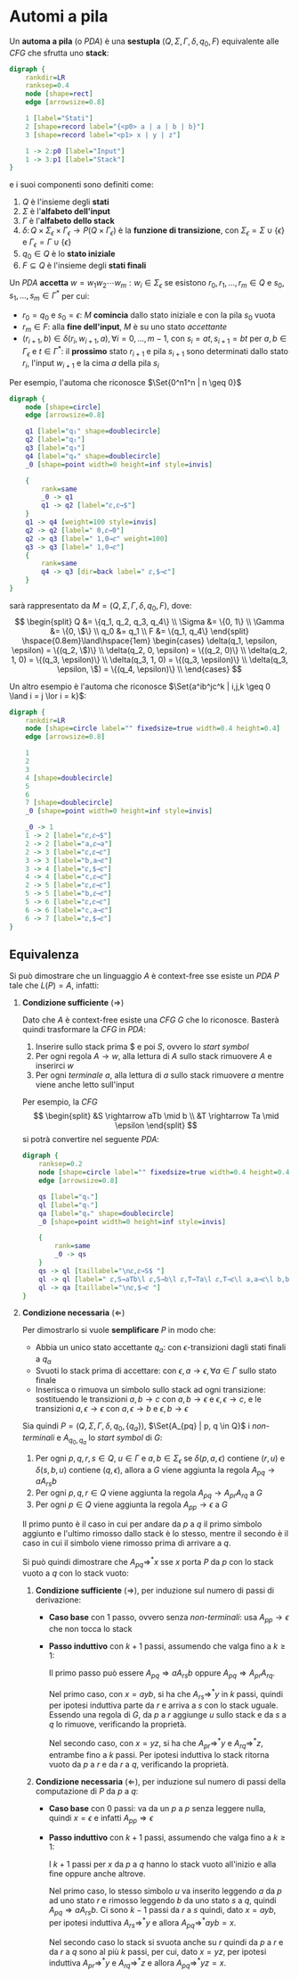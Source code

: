 # Automi a pila

Un **automa a pila** (o _PDA_) è una **sestupla** $(Q, \Sigma, \Gamma, \delta, q_0, F)$ equivalente alle _CFG_ che sfrutta uno **stack**:
```dot process
digraph {
	rankdir=LR
	ranksep=0.4
	node [shape=rect]
	edge [arrowsize=0.8]

	1 [label="Stati"]
	2 [shape=record label="{<p0> a | a | b | b}"]
	3 [shape=record label="<p1> x | y | z"]

	1 -> 2:p0 [label="Input"]
	1 -> 3:p1 [label="Stack"]
}
```
e i suoi componenti sono definiti come:
1. $Q$ è l'insieme degli **stati**
2. $\Sigma$ è l'**alfabeto dell'input**
3. $\Gamma$ è l'**alfabeto dello stack**
4. $\delta\colon Q \times \Sigma_\epsilon \times \Gamma_\epsilon \to P(Q \times \Gamma_\epsilon)$ è la **funzione di transizione**, con $\Sigma_\epsilon = \Sigma \cup \{\epsilon\}$ e $\Gamma_\epsilon = \Gamma \cup \{\epsilon\}$
5. $q_0 \in Q$ è lo **stato iniziale**
6. $F \subseteq Q$ è l'insieme degli **stati finali**

Un _PDA_ **accetta** $w = w_1 w_2 \cdots w_m : w_i \in \Sigma_\epsilon$ se esistono $r_0, r_1, ..., r_m \in Q$ e $s_0, s_1, ..., s_m \in \Gamma^\ast$ per cui:
- $r_0 = q_0$ e $s_0 = \epsilon$: $M$ **comincia** dallo stato iniziale e con la pila $s_0$ vuota
- $r_m \in F$: alla **fine dell'input**, $M$ è su uno stato _accettante_
- $(r_{i+1}, b) \in \delta(r_i, w_{i+1}, a), \forall i = 0, ..., m-1$, con $s_i = at, s_{i+1} = bt$ per $a, b \in \Gamma_\epsilon$ e $t \in \Gamma^\ast$: il **prossimo** stato $r_{i+1}$ e pila $s_{i+1}$ sono determinati dallo stato $r_i$, l'input $w_{i+1}$ e la cima $a$ della pila $s_i$

Per esempio, l'automa che riconosce $\Set{0^n1^n | n \geq 0}$
```dot process
digraph {
	node [shape=circle]
	edge [arrowsize=0.8]

	q1 [label="q₁" shape=doublecircle]
	q2 [label="q₂"]
	q3 [label="q₃"]
	q4 [label="q₄" shape=doublecircle]
	_0 [shape=point width=0 height=inf style=invis]

	{
		rank=same
		_0 -> q1
		q1 -> q2 [label="𝜀,𝜀→$"]
	}
	q1 -> q4 [weight=100 style=invis]
	q2 -> q2 [label=" 0,𝜀→0"]
	q2 -> q3 [label=" 1,0→𝜀" weight=100]
	q3 -> q3 [label=" 1,0→𝜀"]
	{
		rank=same
		q4 -> q3 [dir=back label=" 𝜀,$→𝜀"]
	}
}
```
sarà rappresentato da $M = (Q, \Sigma, \Gamma, \delta, q_0, F)$, dove:
$$
\begin{split}
Q &= \{q_1, q_2, q_3, q_4\} \\
\Sigma &= \{0, 1\} \\
\Gamma &= \{0, \$\} \\
q_0 &= q_1 \\
F &= \{q_1, q_4\}
\end{split} \hspace{0.8em}\land\hspace{1em} \begin{cases}
\delta(q_1, \epsilon, \epsilon) = \{(q_2, \$)\} \\
\delta(q_2, 0, \epsilon) = \{(q_2, 0)\} \\
\delta(q_2, 1, 0) = \{(q_3, \epsilon)\} \\
\delta(q_3, 1, 0) = \{(q_3, \epsilon)\} \\
\delta(q_3, \epsilon, \$) = \{(q_4, \epsilon)\} \\
\end{cases}
$$

Un altro esempio è l'automa che riconosce $\Set{a^ib^jc^k | i,j,k \geq 0 \land i = j \lor i = k}$:
```dot process
digraph {
	rankdir=LR
	node [shape=circle label="" fixedsize=true width=0.4 height=0.4]
	edge [arrowsize=0.8]

	1
	2
	3
	4 [shape=doublecircle]
	5
	6
	7 [shape=doublecircle]
	_0 [shape=point width=0 height=inf style=invis]

	_0 -> 1
	1 -> 2 [label="𝜀,𝜀→$"]
	2 -> 2 [label="a,𝜀→a"]
	2 -> 3 [label="𝜀,𝜀→𝜀"]
	3 -> 3 [label="b,a→𝜀"]
	3 -> 4 [label="𝜀,$→𝜀"]
	4 -> 4 [label="c,𝜀→𝜀"]
	2 -> 5 [label="𝜀,𝜀→𝜀"]
	5 -> 5 [label="b,𝜀→𝜀"]
	5 -> 6 [label="𝜀,𝜀→𝜀"]
	6 -> 6 [label="c,a→𝜀"]
	6 -> 7 [label="𝜀,$→𝜀"]
}
```

## Equivalenza

Si può dimostrare che un linguaggio $A$ è context-free sse esiste un _PDA_ $P$ tale che $L(P) = A$, infatti:
1. **Condizione sufficiente** ($\Rightarrow$)

	Dato che $A$ è context-free esiste una _CFG_ $G$ che lo riconosce. Basterà quindi trasformare la _CFG_ in _PDA_:
	1. Inserire sullo stack prima $\$$ e poi $S$, ovvero lo _start symbol_
	2. Per ogni regola $A \rightarrow w$, alla lettura di $A$ sullo stack rimuovere $A$ e inserirci $w$
	3. Per ogni _terminale_ $a$, alla lettura di $a$ sullo stack rimuovere $a$ mentre viene anche letto sull'input

	Per esempio, la _CFG_
	$$
	\begin{split}
	&S \rightarrow aTb \mid b \\
	&T \rightarrow Ta \mid \epsilon
	\end{split}
	$$
	si potrà convertire nel seguente _PDA_:
	```dot process
	digraph {
		ranksep=0.2
		node [shape=circle label="" fixedsize=true width=0.4 height=0.4]
		edge [arrowsize=0.8]

		qs [label="qₛ"]
		ql [label="qₗ"]
		qa [label="qₐ" shape=doublecircle]
		_0 [shape=point width=0 height=inf style=invis]

		{
			rank=same
			_0 -> qs
		}
		qs -> ql [taillabel="\n𝜀,𝜀→S$ "]
		ql -> ql [label=" 𝜀,S→aTb\l 𝜀,S→b\l 𝜀,T→Ta\l 𝜀,T→𝜀\l a,a→𝜀\l b,b→𝜀\l"]
		ql -> qa [taillabel="\n𝜀,$→𝜀 "]
	}
	```

2. **Condizione necessaria** ($\Leftarrow$)

	Per dimostrarlo si vuole **semplificare** $P$ in modo che:
	- Abbia un unico stato accettante $q_a$: con $\epsilon$-transizioni dagli stati finali a $q_a$
	- Svuoti lo stack prima di accettare: con $\epsilon,a \rightarrow \epsilon, \forall a \in \Gamma$ sullo stato finale
	- Inserisca o rimuova un simbolo sullo stack ad ogni transizione: sostituendo le transizioni $a,b \rightarrow c$ con $a,b \rightarrow \epsilon$ e $\epsilon,\epsilon \rightarrow c$, e le transizioni $a,\epsilon \rightarrow \epsilon$ con $a,\epsilon \rightarrow b$ e $\epsilon,b \rightarrow \epsilon$

	Sia quindi $P = (Q, \Sigma, \Gamma, \delta, q_0, \{q_a\})$, $\Set{A_{pq} | p, q \in Q}$ i _non-terminali_ e $A_{q_0,q_a}$ lo _start symbol_ di $G$:
	1. Per ogni $p, q, r, s \in Q$, $u \in \Gamma$ e $a, b \in \Sigma_\epsilon$ se $\delta(p, a, \epsilon)$ contiene $(r, u)$ e $\delta(s, b, u)$ contiene $(q, \epsilon)$, allora a $G$ viene aggiunta la regola $A_{pq} \rightarrow aA_{rs}b$
	2. Per ogni $p, q, r \in Q$ viene aggiunta la regola $A_{pq} \rightarrow A_{pr}A_{rq}$ a $G$
	3. Per ogni $p \in Q$ viene aggiunta la regola $A_{pp} \rightarrow \epsilon$ a $G$

	Il primo punto è il caso in cui per andare da $p$ a $q$ il primo simbolo aggiunto e l'ultimo rimosso dallo stack è lo stesso, mentre il secondo è il caso in cui il simbolo viene rimosso prima di arrivare a $q$.

	Si può quindi dimostrare che $A_{pq} \Rightarrow^\ast x$ sse $x$ porta $P$ da $p$ con lo stack vuoto a $q$ con lo stack vuoto:
	1. **Condizione sufficiente** ($\Rightarrow$), per induzione sul numero di passi di derivazione:

		- **Caso base** con $1$ passo, ovvero senza _non-terminali_: usa $A_{pp} \rightarrow \epsilon$ che non tocca lo stack
		- **Passo induttivo** con $k+1$ passi, assumendo che valga fino a $k \geq 1$:

			Il primo passo può essere $A_{pq} \Rightarrow aA_{rs}b$ oppure $A_{pq} \Rightarrow A_{pr}A_{rq}$.

			Nel primo caso, con $x = ayb$, si ha che $A_{rs} \Rightarrow^\ast y$ in $k$ passi, quindi per ipotesi induttiva parte da $r$ e arriva a $s$ con lo stack uguale. Essendo una regola di $G$, da $p$ a $r$ aggiunge $u$ sullo stack e da $s$ a $q$ lo rimuove, verificando la proprietà.

			Nel secondo caso, con $x = yz$, si ha che $A_{pr} \Rightarrow^\ast y$ e $A_{rq} \Rightarrow^\ast z$, entrambe fino a $k$ passi.
			Per ipotesi induttiva lo stack ritorna vuoto da $p$ a $r$ e da $r$ a $q$, verificando la proprietà.

	2. **Condizione necessaria** ($\Leftarrow$), per induzione sul numero di passi della computazione di $P$ da $p$ a $q$:
		- **Caso base** con $0$ passi: va da un $p$ a $p$ senza leggere nulla, quindi $x = \epsilon$ e infatti $A_{pp} \Rightarrow \epsilon$
		- **Passo induttivo** con $k+1$ passi, assumendo che valga fino a $k \geq 1$:

			I $k+1$ passi per $x$ da $p$ a $q$ hanno lo stack vuoto all'inizio e alla fine oppure anche altrove.

			Nel primo caso, lo stesso simbolo $u$ va inserito leggendo $a$ da $p$ ad uno stato $r$ e rimosso leggendo $b$ da uno stato $s$ a $q$, quindi $A_{pq} \Rightarrow aA_{rs}b$. Ci sono $k-1$ passi da $r$ a $s$ quindi, dato $x = ayb$, per ipotesi induttiva $A_{rs} \Rightarrow^\ast y$ e allora $A_{pq} \Rightarrow^\ast ayb = x$.

			Nel secondo caso lo stack si svuota anche su $r$ quindi da $p$ a $r$ e da $r$ a $q$ sono al più $k$ passi, per cui, dato $x = yz$, per ipotesi induttiva $A_{pr} \Rightarrow^\ast y$ e $A_{rq} \Rightarrow^\ast z$ e allora $A_{pq} \Rightarrow^\ast yz = x$.
